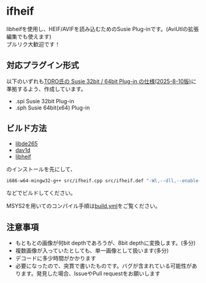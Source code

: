 # ifheif
libheifを使用し、HEIF/AVIFを読み込むためのSusie Plug-inです。(AviUtlの拡張編集でも使えます)  
プルリク大歓迎です！

## 対応プラグイン形式
以下のいずれも[TORO氏の Susie 32bit / 64bit Plug-in の仕様(2025-8-10版)](http://toro.d.dooo.jp/dlsphapi.html)に準拠するよう、作成しています。
- .spi   Susie 32bit Plug-in
- .sph   Susie 64bit(x64) Plug-in

## ビルド方法
+ [libde265](https://github.com/strukturag/libde265)
+ [dav1d](https://code.videolan.org/videolan/dav1d)
+ [libheif](https://github.com/strukturag/libheif)

のインストールを先にして、

```sh
i686-w64-mingw32-g++ src/ifheif.cpp src/ifheif.def "-Wl,--dll,--enable-stdcall-fixup" -o ifheif.spi `PKG_CONFIG_PATH=${HOME}/dec/lib/pkgconfig i686-w64-mingw32-pkg-config --libs --static --cflags libheif libde265 dav1d` -static -shared
```

などでビルドしてください。

MSYS2を用いてのコンパイル手順は[build.yml](https://github.com/Mr-Ojii/ifheif/blob/master/.github/workflows/build.yml)をご覧ください。

## 注意事項
+ もともとの画像が何bit depthであろうが、8bit depthに変換します。(多分)
+ 複数画像が入っていたとしても、単一画像として扱います(多分)
+ デコードに多少時間がかかります
+ 必要になったので、突貫で書いたものです。バグが含まれている可能性があります。発見した場合、IssueやPull requestをお願いします
